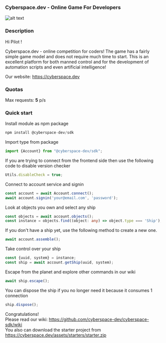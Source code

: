 ### **Cyberspace.dev - Online Game For Developers**

![alt text](https://cyberspace.dev/assets/img/pages/master/social.png)

### **Description**

Hi Pilot !

Cyberspace.dev - online competition for coders! The game has a fairly simple game model and does not require much time to start. This is an excellent platform for both manned control and for the development of automation scripts and even artificial intelligence!

Our website: https://cyberspace.dev

### **Quotas**

Max requests: <b>5</b> p/s <br/>

### **Quick start**

Install module as npm package

```typescript
npm install @cyberspace-dev/sdk
```

Import type from package

```typescript
import {Account} from "@cyberspace-dev/sdk";
```

If you are trying to connect from the frontend side then use the following code to disable version checker

```typescript
Utils.disableCheck = true;
```

Connect to account service and signin

```typescript
const account = await Account.connect();
await account.signin('your@email.com', 'password');
```

Look at objects you own and select any ship

```typescript
const objects = await account.objects();
const instance = objects.find((object: any) => object.type === 'Ship');
```

If you don't have a ship yet, use the following method to create a new one.

```typescript
await account.assemble();
```

Take control over your ship

```typescript
const {uuid, system} = instance;
const ship = await account.getShip(uuid, system);
```

Escape from the planet and explore other commands in our wiki

```typescript
await ship.escape();
```

You can dispose the ship if you no longer need it because it consumes 1 connection

```typescript
ship.dispose();
```

Congratulations!<br /> Please read our wiki: https://github.com/cyberspace-dev/cyberspace-sdk/wiki<br />
You also can download the starter project from https://cyberspace.dev/assets/starters/starter.zip
